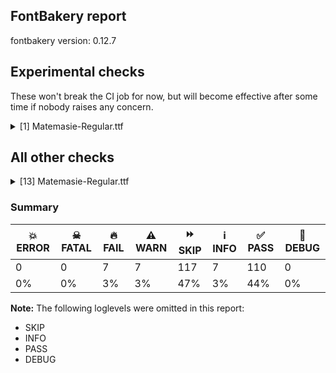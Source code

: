 ## FontBakery report

fontbakery version: 0.12.7



## Experimental checks

These won't break the CI job for now, but will become effective after some time if nobody raises any concern.


<details><summary>[1] Matemasie-Regular.ttf</summary>
<div>
<details>
    <summary>⚠️ <b>WARN</b> Validate size, and resolution of article images, and ensure article page has minimum length and includes visual assets. <a href="https://fontbakery.readthedocs.io/en/stable/fontbakery/checks/googlefonts.article.html#"></a></summary>
    <div>







* ⚠️ **WARN** <p>Family metadata at fonts/ttf does not have an article.</p>
 [code: lacks-article]



</div>
</details>
</div>
</details>




## All other checks



<details><summary>[13] Matemasie-Regular.ttf</summary>
<div>
<details>
    <summary>🔥 <b>FAIL</b> Ensure the font supports case swapping for all its glyphs. <a href="https://fontbakery.readthedocs.io/en/stable/fontbakery/checks/universal.glyphset.html#"></a></summary>
    <div>







* 🔥 **FAIL** <p>The following glyphs lack their case-swapping counterparts:</p>
<table>
<thead>
<tr>
<th align="left">Glyph present in the font</th>
<th align="left">Missing case-swapping counterpart</th>
</tr>
</thead>
<tbody>
<tr>
<td align="left">U+01F9: LATIN SMALL LETTER N WITH GRAVE</td>
<td align="left">U+01F8: LATIN CAPITAL LETTER N WITH GRAVE</td>
</tr>
</tbody>
</table>
 [code: missing-case-counterparts]



</div>
</details>

<details>
    <summary>🔥 <b>FAIL</b> Checking OS/2 usWinAscent & usWinDescent. <a href="https://fontbakery.readthedocs.io/en/stable/fontbakery/checks/universal.metrics.html#"></a></summary>
    <div>







* 🔥 **FAIL** <p>OS/2.usWinDescent value should be equal or greater than 241, but got 230 instead</p>
 [code: descent]



</div>
</details>

<details>
    <summary>🔥 <b>FAIL</b> Name table records must not have trailing spaces. <a href="https://fontbakery.readthedocs.io/en/stable/fontbakery/checks/universal.html#"></a></summary>
    <div>







* 🔥 **FAIL** <p>Name table record with key = (3, 1, 1033, 1) has trailing spaces that must be removed: 'Matemasie '</p>
 [code: trailing-space]



</div>
</details>

<details>
    <summary>🔥 <b>FAIL</b> Checking with fontTools.ttx <a href="https://fontbakery.readthedocs.io/en/stable/fontbakery/checks/universal.sanitize.html#"></a></summary>
    <div>







* 🔥 **FAIL** <p>WARNING: name id 256 missing from name table</p>
 



* 🔥 **FAIL** <p>WARNING: name id 257 missing from name table</p>
 



* 🔥 **FAIL** <p>WARNING: name id 258 missing from name table</p>
 





</div>
</details>

<details>
    <summary>🔥 <b>FAIL</b> Space and non-breaking space have the same width? <a href="https://fontbakery.readthedocs.io/en/stable/fontbakery/checks/universal.html#"></a></summary>
    <div>







* 🔥 **FAIL** <p>Space and non-breaking space have differing width: The space glyph named space is 185 font units wide, non-breaking space named (uni00A0) is 220 font units wide, and both should be positive and the same. GlyphsApp has &quot;Sidebearing arithmetic&quot; (<a href="https://glyphsapp.com/tutorials/spacing">https://glyphsapp.com/tutorials/spacing</a>) which allows you to set the non-breaking space width to always equal the space width.</p>
 [code: different-widths]



</div>
</details>

<details>
    <summary>🔥 <b>FAIL</b> Check copyright namerecords match license file. <a href="https://fontbakery.readthedocs.io/en/stable/fontbakery/checks/googlefonts.license.html#"></a></summary>
    <div>







* 🔥 **FAIL** <p>License file OFL.txt exists but NameID 13 (LICENSE DESCRIPTION) value on platform 3 (WINDOWS) is not specified for that. Value was: &quot;<a href="https://openfontlicense.org">https://openfontlicense.org</a>&quot; Must be changed to &quot;This Font Software is licensed under the SIL Open Font License, Version 1.1. This license is available with a FAQ at: <a href="https://openfontlicense.org">https://openfontlicense.org</a>&quot;</p>
 [code: wrong]



</div>
</details>

<details>
    <summary>🔥 <b>FAIL</b> Check font names are correct <a href="https://fontbakery.readthedocs.io/en/stable/fontbakery/checks/googlefonts.name.html#"></a></summary>
    <div>







* 🔥 **FAIL** <p>Font names are incorrect:</p>
<table>
<thead>
<tr>
<th align="left">nameID</th>
<th align="left">current</th>
<th align="left">expected</th>
</tr>
</thead>
<tbody>
<tr>
<td align="left">Family Name</td>
<td align="left">**Matemasie **</td>
<td align="left"><strong>Matemasie</strong></td>
</tr>
<tr>
<td align="left">Subfamily Name</td>
<td align="left">Regular</td>
<td align="left">Regular</td>
</tr>
<tr>
<td align="left">Full Name</td>
<td align="left"><strong>Matemasie  Regular</strong></td>
<td align="left"><strong>Matemasie Regular</strong></td>
</tr>
<tr>
<td align="left">Postscript Name</td>
<td align="left">Matemasie-Regular</td>
<td align="left">Matemasie-Regular</td>
</tr>
</tbody>
</table>
 [code: bad-names]



</div>
</details>

<details>
    <summary>⚠️ <b>WARN</b> Check if each glyph has the recommended amount of contours. <a href="https://fontbakery.readthedocs.io/en/stable/fontbakery/checks/universal.html#"></a></summary>
    <div>







* ⚠️ **WARN** <p>This check inspects the glyph outlines and detects the total number of contours in each of them. The expected values are infered from the typical ammounts of contours observed in a large collection of reference font families. The divergences listed below may simply indicate a significantly different design on some of your glyphs. On the other hand, some of these may flag actual bugs in the font such as glyphs mapped to an incorrect codepoint. Please consider reviewing the design and codepoint assignment of these to make sure they are correct.</p>
<p>The following glyphs do not have the recommended number of contours:</p>
<pre><code>- Glyph name: germandbls	Contours detected: 2	Expected: 1

- Glyph name: oslash	Contours detected: 2	Expected: 3

- Glyph name: germandbls	Contours detected: 2	Expected: 1

- Glyph name: oslash	Contours detected: 2	Expected: 3
</code></pre>
 [code: contour-count]



</div>
</details>

<details>
    <summary>⚠️ <b>WARN</b> Check math signs have the same width. <a href="https://fontbakery.readthedocs.io/en/stable/fontbakery/checks/universal.html#"></a></summary>
    <div>







* ⚠️ **WARN** <p>The most common width is 557 among a set of 6 math glyphs.
The following math glyphs have a different width, though:</p>
<p>Width = 556:
plus</p>
 [code: width-outliers]



</div>
</details>

<details>
    <summary>⚠️ <b>WARN</b> Check font contains no unreachable glyphs <a href="https://fontbakery.readthedocs.io/en/stable/fontbakery/checks/universal.glyphset.html#"></a></summary>
    <div>







* ⚠️ **WARN** <p>The following glyphs could not be reached by codepoint or substitution rules:</p>
<pre><code>- uni030C.alt
</code></pre>
 [code: unreachable-glyphs]



</div>
</details>

<details>
    <summary>⚠️ <b>WARN</b> Ensure soft_dotted characters lose their dot when combined with marks that replace the dot. <a href="https://fontbakery.readthedocs.io/en/stable/fontbakery/checks/shaping.html#"></a></summary>
    <div>







* ⚠️ **WARN** <p>The dot of soft dotted characters used in orthographies <em>must</em> disappear in the following strings: į̀ į́ į̂ į̃ į̄ į̌ ɨ̀ ɨ́ ɨ̂ ɨ̃ ɨ̄ ɨ̈ ɨ̋ ɨ̌ ɨ̧̀ ɨ̧́ ɨ̧̂ ɨ̧̌ ị̀ ị́ ị̂ ị̃ ị̄</p>
<p>The dot of soft dotted characters <em>should</em> disappear in other cases, for example: ĭ̦ i̦̇ i̦̊ i̦̋ ǐ̦ i̦̒ j̣̀ j̣́ ĵ̣ j̣̃ j̣̄ j̣̆ j̣̇ j̣̈ j̣̊ j̣̋ ǰ̣ j̣̒ j̦̀ j̦́</p>
<p>Your font fully covers the following languages that require the soft-dotted feature: Lithuanian (Latn, 2,357,094 speakers), Dutch (Latn, 31,709,104 speakers).</p>
<p>Your font does <em>not</em> cover the following languages that require the soft-dotted feature: Kpelle, Guinea (Latn, 622,000 speakers), Mfumte (Latn, 79,000 speakers), Gulay (Latn, 250,478 speakers), Igbo (Latn, 27,823,640 speakers), Ekpeye (Latn, 226,000 speakers), Basaa (Latn, 332,940 speakers), Belarusian (Cyrl, 10,064,517 speakers), Bafut (Latn, 158,146 speakers), Ma’di (Latn, 584,000 speakers), Ejagham (Latn, 120,000 speakers), Yala (Latn, 200,000 speakers), Bete-Bendi (Latn, 100,000 speakers), Mango (Latn, 77,000 speakers), Ukrainian (Cyrl, 29,273,587 speakers), Dan (Latn, 1,099,244 speakers), Aghem (Latn, 38,843 speakers), Nzakara (Latn, 50,000 speakers), Ijo, Southeast (Latn, 2,471,000 speakers), Vute (Latn, 21,000 speakers), Koonzime (Latn, 40,000 speakers), Sar (Latn, 500,000 speakers), Avokaya (Latn, 100,000 speakers), Southern Kisi (Latn, 360,000 speakers), Ebira (Latn, 2,200,000 speakers), South Central Banda (Latn, 244,000 speakers), Kom (Latn, 360,685 speakers), Mundani (Latn, 34,000 speakers), Makaa (Latn, 221,000 speakers), Ngbaka (Latn, 1,020,000 speakers), Navajo (Latn, 166,319 speakers), Zapotec (Latn, 490,000 speakers), Lugbara (Latn, 2,200,000 speakers), Fur (Latn, 1,230,163 speakers), Nateni (Latn, 100,000 speakers), Dii (Latn, 71,000 speakers), Cicipu (Latn, 44,000 speakers).</p>
 [code: soft-dotted]



</div>
</details>

<details>
    <summary>⚠️ <b>WARN</b> Check for codepoints not covered by METADATA subsets. <a href="https://fontbakery.readthedocs.io/en/stable/fontbakery/checks/googlefonts.subsets.html#"></a></summary>
    <div>







* ⚠️ **WARN** <p>The following codepoints supported by the font are not covered by
any subsets defined in the font's metadata file, and will never
be served. You can solve this by either manually adding additional
subset declarations to METADATA.pb, or by editing the glyphset
definitions.</p>
<ul>
<li>U+02C7 CARON: try adding one of: canadian-aboriginal, yi, tifinagh</li>
<li>U+02D8 BREVE: try adding one of: canadian-aboriginal, yi</li>
<li>U+02D9 DOT ABOVE: try adding one of: canadian-aboriginal, yi</li>
<li>U+02DB OGONEK: try adding one of: canadian-aboriginal, yi</li>
<li>U+02DD DOUBLE ACUTE ACCENT: not included in any glyphset definition</li>
<li>U+0302 COMBINING CIRCUMFLEX ACCENT: try adding one of: coptic, math, tifinagh, cherokee</li>
<li>U+0306 COMBINING BREVE: try adding one of: old-permic, tifinagh</li>
<li>U+0307 COMBINING DOT ABOVE: try adding one of: coptic, math, malayalam, syriac, canadian-aboriginal, old-permic, tai-le, tifinagh</li>
<li>U+030A COMBINING RING ABOVE: try adding syriac</li>
<li>U+030B COMBINING DOUBLE ACUTE ACCENT: try adding one of: osage, cherokee</li>
<li>U+030C COMBINING CARON: try adding one of: tai-le, cherokee</li>
<li>U+0312 COMBINING TURNED COMMA ABOVE: not included in any glyphset definition</li>
<li>U+0326 COMBINING COMMA BELOW: not included in any glyphset definition</li>
<li>U+0327 COMBINING CEDILLA: not included in any glyphset definition</li>
<li>U+0328 COMBINING OGONEK: not included in any glyphset definition</li>
<li>U+1EAE LATIN CAPITAL LETTER A WITH BREVE AND ACUTE: try adding vietnamese</li>
<li>U+1EAF LATIN SMALL LETTER A WITH BREVE AND ACUTE: try adding vietnamese</li>
<li>U+1EB8 LATIN CAPITAL LETTER E WITH DOT BELOW: try adding vietnamese</li>
<li>U+1EB9 LATIN SMALL LETTER E WITH DOT BELOW: try adding vietnamese</li>
<li>U+1ECA LATIN CAPITAL LETTER I WITH DOT BELOW: try adding vietnamese</li>
<li>U+1ECB LATIN SMALL LETTER I WITH DOT BELOW: try adding vietnamese</li>
<li>U+1ECC LATIN CAPITAL LETTER O WITH DOT BELOW: try adding vietnamese</li>
<li>U+1ECD LATIN SMALL LETTER O WITH DOT BELOW: try adding vietnamese</li>
<li>U+1EE4 LATIN CAPITAL LETTER U WITH DOT BELOW: try adding vietnamese</li>
<li>U+1EE5 LATIN SMALL LETTER U WITH DOT BELOW: try adding vietnamese</li>
<li>U+25CC DOTTED CIRCLE: try adding one of: cham, bengali, rejang, javanese, sundanese, limbu, sharada, tai-tham, tifinagh, bassa-vah, math, canadian-aboriginal, marchen, tagalog, mandaic, yi, wancho, sinhala, hebrew, syriac, newa, ahom, phags-pa, tai-le, mongolian, masaram-gondi, psalter-pahlavi, caucasian-albanian, hanifi-rohingya, thaana, dogra, saurashtra, gujarati, telugu, tagbanwa, tibetan, buhid, lepcha, pahawh-hmong, khojki, malayalam, grantha, kannada, zanabazar-square, mahajani, tamil, myanmar, oriya, kharoshthi, sogdian, nko, elbasan, symbols, tirhuta, syloti-nagri, siddham, old-permic, duployan, modi, buginese, lao, gunjala-gondi, coptic, balinese, devanagari, tai-viet, adlam, warang-citi, kayah-li, kaithi, osage, brahmi, meetei-mayek, manichaean, khmer, bhaiksuki, armenian, new-tai-lue, soyombo, mende-kikakui, chakma, batak, khudawadi, takri, hanunoo, music, thai, miao, gurmukhi</li>
</ul>
<p>Or you can add the above codepoints to one of the subsets supported by the font: <code>latin</code>, <code>latin-ext</code></p>
 [code: unreachable-subsetting]



</div>
</details>

<details>
    <summary>⚠️ <b>WARN</b> Ensure fonts have ScriptLangTags declared on the 'meta' table. <a href="https://fontbakery.readthedocs.io/en/stable/fontbakery/checks/googlefonts.meta.html#"></a></summary>
    <div>







* ⚠️ **WARN** <p>This font file does not have a 'meta' table.</p>
 [code: lacks-meta-table]



</div>
</details>
</div>
</details>




### Summary

| 💥 ERROR | ☠ FATAL | 🔥 FAIL | ⚠️ WARN | ⏩ SKIP | ℹ️ INFO | ✅ PASS | 🔎 DEBUG | 
| ---|---|---|---|---|---|---|---|
| 0 | 0 | 7 | 7 | 117 | 7 | 110 | 0 | 
| 0% | 0% | 3% | 3% | 47% | 3% | 44% | 0% | 



**Note:** The following loglevels were omitted in this report:


* SKIP
* INFO
* PASS
* DEBUG
